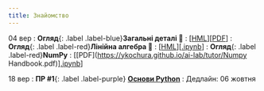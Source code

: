 ```yaml
---
title: Знайомство
---
```


04 вер
: **Огляд**{: .label .label-blue}**Загальні деталі 👋**
  : [[HML](https://ykochura.github.io/ai-lab/?p=details.md#1)][[PDF](https://ykochura.github.io/ai-lab/pdf/details.pdf)]
: **Огляд**{: .label .label-red}**Лінійна алгебра 🔭**
  : [[HML](https://ykochura.github.io/ai-lab/math/linear_algebra.html#/)][[.ipynb](https://colab.research.google.com/github/YKochura/ai-lab/blob/main/math/linear_algebra.ipynb)]
: **Огляд**{: .label .label-red}**NumPy**
  : [[PDF](https://ykochura.github.io/ai-lab/tutor/Numpy Handbook.pdf)][.ipynb](https://colab.research.google.com/github/YKochura/cv-kpi/blob/main/tutor/ndarray.ipynb)]

 18 вер
: **ПР #1**{: .label .label-purple} [**Основи Python**](https://drive.google.com/drive/folders/1qcedTc_rReemaJAE5zpU6cEZduELvA_6?usp=sharing)
  : Дедлайн: 06 жовтня 


<!-- 05 жов
: **Тема**{: .label .label-green}**Лінійна алгебра: огляд 🔭**
  : [[HML](https://ykochura.github.io/ai-lab/math/linear_algebra.html#/)][[.ipynb](https://colab.research.google.com/github/YKochura/ai-lab/blob/main/math/linear_algebra.ipynb)]
: **Екстра**{: .label .label-red}**Array programming with NumPy**
  : [[HML](https://www.nature.com/articles/s41586-020-2649-2)][[VIDEO](https://www.youtube.com/watch?v=8Mpc9ukltVA&list=PLuqhl4iqeAZZAArMx52S7kIFRwT74Td66&index=10)] 


14 жов
: **ПР #2**{: .label .label-purple} **Лінійна регресія**
  : [[Деталі](https://drive.google.com/file/d/1YZt-SAmVeJ6gnZ7DuWKanfq9QrDDzV3k/view?usp=sharing)]  [[Огляд](https://ykochura.github.io/ai-lab/?p=linear-regression.md#1)]
: Дедлайн: 20 жовтня


27 жов
: **ПР #3**{: .label .label-purple} **Логістична регресія**
  : [[Деталі](https://drive.google.com/file/d/1MhVbe9gV05v1nNU5l2LqMWjhBGbekZHR/view?usp=sharing)]
: Дедлайн: 3 листопада


19 лис
: **Cемінар**{: .label .label-yellow} **Вимоги до матеріалів семінару**
  : [[Деталі](https://drive.google.com/file/d/1ECUb9-v_Vxa1eYvWWAbDV5BnnZ-y3bXd/view?usp=sharing)]
: Дедлайн: 21 грудня  -->

<!-- : **ПР**{: .label .label-green } **Вступ**
  : [[HML](https://ykochura.github.io/ml-kpi/?p=lecture1.md#1)][[PDF](https://ykochura.github.io/ml-kpi/pdf/lecture1.pdf)][[VIDEO](https://youtu.be/ciknDVFMxcU)] -->

<!-- : **Книги 📚**{: .label .label-red}**Для читання** -->
  <!-- : PMPP Ch. 1, pp. 1-18 <br> PHPC Ch. 1, pp. 1-34 -->
  
